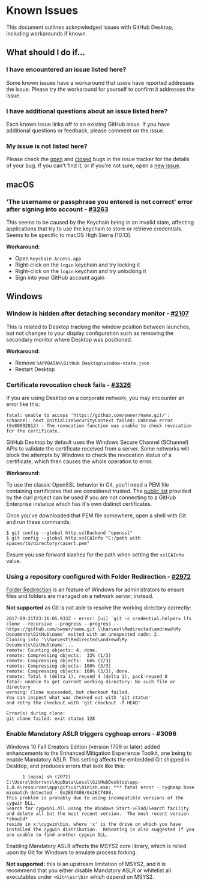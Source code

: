 # Known Issues

This document outlines acknowledged issues with GitHub Desktop, including workarounds if known.

## What should I do if...

### I have encountered an issue listed here?

Some known issues have a workaround that users have reported addresses the issue. Please try the workaround for yourself to confirm it addresses the issue.

### I have additional questions about an issue listed here?

Each known issue links off to an existing GitHub issue. If you have additional questions or feedback, please comment on the issue.

### My issue is not listed here?

Please check the [open](https://github.com/desktop/desktop/labels/bug) and [closed](https://github.com/desktop/desktop/issues?q=is%3Aclosed+label%3Abug) bugs in the issue tracker for the details of your bug. If you can't find it, or if you're not sure, open a [new issue](https://github.com/desktop/desktop/issues/new).

## macOS

### 'The username or passphrase you entered is not correct' error after signing into account - [#3263](https://github.com/desktop/desktop/issues/3263)

This seems to be caused by the Keychain being in an invalid state, affecting applications that try to use the keychain to store or retrieve credentials. Seems to be specific to macOS High Sierra (10.13).

**Workaround:**

- Open `Keychain Access.app`
- Right-click on the `login` keychain and try locking it
- Right-click on the `login` keychain and try unlocking it
- Sign into your GitHub account again

## Windows

### Window is hidden after detaching secondary monitor - [#2107](https://github.com/desktop/desktop/issues/2107)

This is related to Desktop tracking the window position between launches, but not changes to your display configuration such as removing the secondary monitor where Desktop was positioned.

**Workaround:**

 - Remove `%APPDATA%\GitHub Desktop\window-state.json`
 - Restart Desktop

### Certificate revocation check fails - [#3326](https://github.com/desktop/desktop/issues/3326)

If you are using Desktop on a corporate network, you may encounter an error like this:

```
fatal: unable to access 'https://github.com/owner/name.git/': schannel: next InitializeSecurityContext failed: Unknown error (0x80092012) - The revocation function was unable to check revocation for the certificate.
```

GitHub Desktop by default uses the Windows Secure Channel (SChannel) APIs to validate the certificate received from a server. Some networks will block the attempts by Windows to check the revocation status of a certificate, which then causes the whole operation to error.

**Workaround:**

To use the classic OpenSSL behavior in Git, you'll need a PEM file containing certificates that are considered trusted. The [public list](https://curl.haxx.se/docs/caextract.html) provided by the curl project can be used if you are not connecting to a GitHub Enterprise instance which has it's own distinct certificates.

Once you've downloaded that PEM file somewhere, open a shell with Git and run these commands:

```shellsession
$ git config --global http.sslBackend "openssl"
$ git config --global http.sslCAInfo "C:/path with spaces/to/directory/cacert.pem"
```

Ensure you use forward slashes for the path when setting the `sslCAInfo` value.

### Using a repository configured with Folder Redirection - [#2972](https://github.com/desktop/desktop/issues/2972)

[Folder Redirection](https://docs.microsoft.com/en-us/previous-versions/windows/it-pro/windows-server-2008-R2-and-2008/cc753996(v%3dws.11)) is an feature of Windows for administrators to ensure files and folders are managed on a network server, instead.

**Not supported** as Git is not able to resolve the working directory correctly:

```shellsession
2017-09-21T23:16:05.933Z - error: [ui] `git -c credential.helper= lfs clone --recursive --progress --progress -- https://github.com/owner/name.git \\harvest\Redirected\andrewd\My Documents\GitHub\name` exited with an unexpected code: 2.
Cloning into '\\harvest\Redirected\andrewd\My Documents\GitHub\name'...
remote: Counting objects: 4, done.
remote: Compressing objects:  33% (1/3)
remote: Compressing objects:  66% (2/3)
remote: Compressing objects: 100% (3/3)
remote: Compressing objects: 100% (3/3), done.
remote: Total 4 (delta 1), reused 4 (delta 1), pack-reused 0
fatal: unable to get current working directory: No such file or directory
warning: Clone succeeded, but checkout failed.
You can inspect what was checked out with 'git status'
and retry the checkout with 'git checkout -f HEAD'

Error(s) during clone:
git clone failed: exit status 128
```

### Enable Mandatory ASLR triggers cygheap errors - #3096

Windows 10 Fall Creators Edition (version 1709 or later) added enhancements to the Enhanced Mitigation Experience Toolkit, one being to enable Mandatory ASLR. This setting affects the embedded Git shipped in Desktop, and produces errors that look like this:

```
      1 [main] sh (2072) C:\Users\bdorrans\AppData\Local\GitHubDesktop\app-1.0.4\resources\app\git\usr\bin\sh.exe: *** fatal error - cygheap base mismatch detected - 0x2E07408/0x2EC7408.
This problem is probably due to using incompatible versions of the cygwin DLL.
Search for cygwin1.dll using the Windows Start->Find/Search facility
and delete all but the most recent version.  The most recent version *should*
reside in x:\cygwin\bin, where 'x' is the drive on which you have
installed the cygwin distribution.  Rebooting is also suggested if you
are unable to find another cygwin DLL.
```

Enabling Mandatory ASLR affects the MSYS2 core library, which is relied upon by Git for Windows to emulate process forking.

**Not supported:** this is an upstream limitation of MSYS2, and it is recommend that you either disable Mandatory ASLR or whitelist all executables under `<Git>\usr\bin` which depend on MSYS2.
